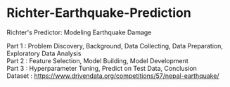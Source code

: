 # Richter-Earthquake-Prediction
Richter's Predictor: Modeling Earthquake Damage <div>
  Part 1 : Problem Discovery, Background, Data Collecting, Data Preparation, Exploratory Data Analysis <div>
  Part 2 : Feature Selection, Model Building, Model Development <div>
  Part 3 : Hyperparameter Tuning, Predict on Test Data, Conclusion <div> 
Dataset : https://www.drivendata.org/competitions/57/nepal-earthquake/

